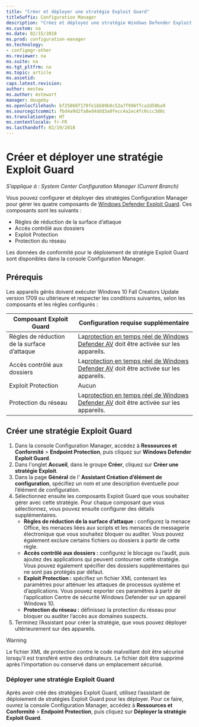 ```yaml
---
title: "Créer et déployer une stratégie Exploit Guard"
titleSuffix: Configuration Manager
description: "Créez et déployez une stratégie Windows Defender Exploit Guard."
ms.custom: na
ms.date: 02/15/2018
ms.prod: configuration-manager
ms.technology:
- configmgr-other
ms.reviewer: na
ms.suite: na
ms.tgt_pltfrm: na
ms.topic: article
ms.assetid: 
caps.latest.revision: 
author: mestew
ms.author: mstewart
manager: dougeby
ms.openlocfilehash: bf258607170fe1bb89b0c52a7f996ffca2d50ba9
ms.sourcegitcommit: fbd4a9d2fa8ed4ddd3a0fecc4a2ec4fc0ccc3d0c
ms.translationtype: HT
ms.contentlocale: fr-FR
ms.lasthandoff: 02/19/2018
---
```

# <a name="create-and-deploy-an-exploit-guard-policy---1355468---"></a>Créer et déployer une stratégie Exploit Guard <!--1355468 -->

*S’applique à : System Center Configuration Manager (Current Branch)*

Vous pouvez configurer et déployer des stratégies Configuration Manager pour gérer les quatre composants de [Windows Defender Exploit Guard](https://docs.microsoft.com/windows/threat-protection/windows-defender-exploit-guard/windows-defender-exploit-guard). Ces composants sont les suivants :
-   Règles de réduction de la surface d’attaque
-   Accès contrôlé aux dossiers
-   Exploit Protection
-   Protection du réseau

Les données de conformité pour le déploiement de stratégie Exploit Guard sont disponibles dans la console Configuration Manager.

## <a name="prerequisites"></a>Prérequis

Les appareils gérés doivent exécuter Windows 10 Fall Creators Update version 1709 ou ultérieure et respecter les conditions suivantes, selon les composants et les règles configurés :

|Composant Exploit Guard |Configuration requise supplémentaire|
|------------------------|------------------------|
| Règles de réduction de la surface d’attaque  | La[protection en temps réel de Windows Defender AV]( https://docs.microsoft.com/windows/threat-protection/windows-defender-exploit-guard/controlled-folders-exploit-guard) doit être activée sur les appareils.  |
| Accès contrôlé aux dossiers  | La[protection en temps réel de Windows Defender AV]( https://docs.microsoft.com/windows/threat-protection/windows-defender-exploit-guard/controlled-folders-exploit-guard) doit être activée sur les appareils.   |
| Exploit Protection  | Aucun  |
| Protection du réseau  |  La[protection en temps réel de Windows Defender AV]( https://docs.microsoft.com/windows/threat-protection/windows-defender-exploit-guard/controlled-folders-exploit-guard) doit être activée sur les appareils.  |

## <a name="create-an-exploit-guard-policy"></a>Créer une stratégie Exploit Guard  
1.  Dans la console Configuration Manager, accédez à **Ressources et Conformité** > **Endpoint Protection**, puis cliquez sur **Windows Defender Exploit Guard**.
2.  Dans l'onglet **Accueil**, dans le groupe **Créer**, cliquez sur **Créer une stratégie Exploit**.
3.  Dans la page **Général** de l’ **Assistant Création d’élément de configuration**, spécifiez un nom et une description éventuelle pour l’élément de configuration.
4.  Sélectionnez ensuite les composants Exploit Guard que vous souhaitez gérer avec cette stratégie. Pour chaque composant que vous sélectionnez, vous pouvez ensuite configurer des détails supplémentaires.
    - **Règles de réduction de la surface d’attaque :** configurez la menace Office, les menaces liées aux scripts et les menaces de messagerie électronique que vous souhaitez bloquer ou auditer. Vous pouvez également exclure certains fichiers ou dossiers à partir de cette règle.
    - **Accès contrôlé aux dossiers :** configurez le blocage ou l’audit, puis ajoutez des applications qui peuvent contourner cette stratégie.  Vous pouvez également spécifier des dossiers supplémentaires qui ne sont pas protégés par défaut.
    - **Exploit Protection :** spécifiez un fichier XML contenant les paramètres pour atténuer les attaques de processus système et d’applications. Vous pouvez exporter ces paramètres à partir de l’application Centre de sécurité Windows Defender sur un appareil Windows 10.
    - **Protection du réseau :** définissez la protection du réseau pour bloquer ou auditer l’accès aux domaines suspects.
5.  Terminez l’Assistant pour créer la stratégie, que vous pouvez déployer ultérieurement sur des appareils.

> [!WARNING]
> Le fichier XML de protection contre le code malveillant doit être sécurisé lorsqu’il est transféré entre des ordinateurs. Le fichier doit être supprimé après l’importation ou conservé dans un emplacement sécurisé.  

### <a name="deploy-an-exploit-guard-policy"></a>Déployer une stratégie Exploit Guard     
Après avoir créé des stratégies Exploit Guard, utilisez l’assistant de déploiement de stratégies Exploit Guard pour les déployer. Pour ce faire, ouvrez la console Configuration Manager, accédez à **Ressources et Conformité** > **Endpoint Protection**, puis cliquez sur **Déployer la stratégie Exploit Guard**.

